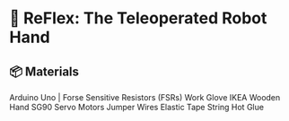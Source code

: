 # 🤖 ReFlex: The Teleoperated Robot Hand 

## 📦 Materials
  Arduino Uno |
  Forse Sensitive Resistors (FSRs)
  Work Glove
  IKEA Wooden Hand 
  SG90 Servo Motors
  Jumper Wires
  Elastic Tape
  String
  Hot Glue
  
